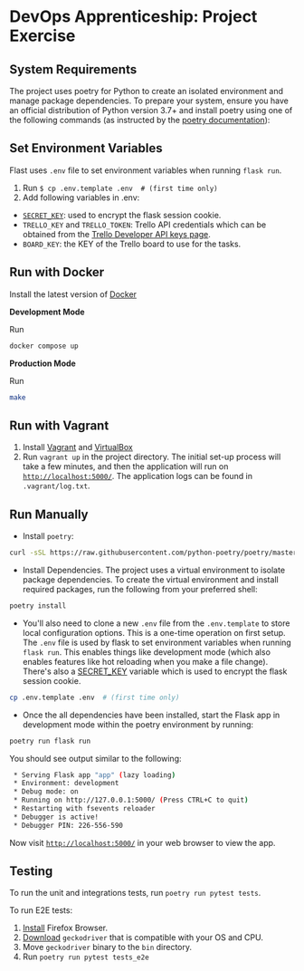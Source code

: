 # DevOps Apprenticeship: Project Exercise

## System Requirements

The project uses poetry for Python to create an isolated environment and manage package dependencies. To prepare your system, ensure you have an official distribution of Python version 3.7+ and install poetry using one of the following commands (as instructed by the [poetry documentation](https://python-poetry.org/docs/#system-requirements)):

## Set Environment Variables

Flast uses `.env` file to set environment variables when running `flask run`.

1. Run `$ cp .env.template .env  # (first time only)`
1. Add following variables in .env:
- [`SECRET_KEY`](https://flask.palletsprojects.com/en/1.1.x/config/#SECRET_KEY): used to encrypt the flask session cookie.
- `TRELLO_KEY` and `TRELLO_TOKEN`: Trello API credentials which can be obtained from the [Trello Developer API keys page](https://trello.com/app-key).
- `BOARD_KEY`: the KEY of the Trello board to use for the tasks.

## Run with Docker

Install the latest version of [Docker](https://docs.docker.com/engine/install/)

**Development Mode**

Run 

```bash 
docker compose up
```

**Production Mode**

Run 

```bash 
make
```

## Run with Vagrant

1. Install [Vagrant](https://www.vagrantup.com/downloads) and [VirtualBox](https://www.virtualbox.org/)
1. Run `vagrant up` in the project directory. The initial set-up process will take a few minutes, and then the application will run on [`http://localhost:5000/`](http://localhost:5000/). The application logs can be found in `.vagrant/log.txt`.

## Run Manually

- Install `poetry`: 

```bash
curl -sSL https://raw.githubusercontent.com/python-poetry/poetry/master/get-poetry.py | python
```

- Install Dependencies. The project uses a virtual environment to isolate package dependencies. To create the virtual environment and install required packages, run the following from your preferred shell:

```bash
poetry install
```

- You'll also need to clone a new `.env` file from the `.env.template` to store local configuration options. This is a one-time operation on first setup. The `.env` file is used by flask to set environment variables when running `flask run`. This enables things like development mode (which also enables features like hot reloading when you make a file change). There's also a [SECRET_KEY](https://flask.palletsprojects.com/en/1.1.x/config/#SECRET_KEY) variable which is used to encrypt the flask session cookie.

```bash
cp .env.template .env  # (first time only)
```

- Once the all dependencies have been installed, start the Flask app in development mode within the poetry environment by running:

```bash
poetry run flask run
```

You should see output similar to the following:
```bash
 * Serving Flask app "app" (lazy loading)
 * Environment: development
 * Debug mode: on
 * Running on http://127.0.0.1:5000/ (Press CTRL+C to quit)
 * Restarting with fsevents reloader
 * Debugger is active!
 * Debugger PIN: 226-556-590
```
Now visit [`http://localhost:5000/`](http://localhost:5000/) in your web browser to view the app.

## Testing

To run the unit and integrations tests, run `poetry run pytest tests`.

To run E2E tests:
1. [Install](https://www.mozilla.org/en-GB/firefox/new/) Firefox Browser.
1. [Download](https://github.com/mozilla/geckodriver/releases) `geckodriver` that is compatible with your OS and CPU.
1. Move `geckodriver` binary to the `bin` directory.
1. Run `poetry run pytest tests_e2e`